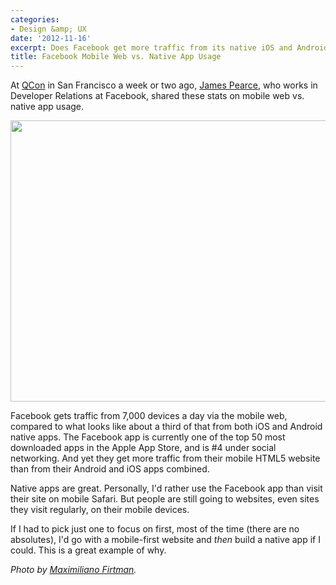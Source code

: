 ```yaml
---
categories:
- Design &amp; UX
date: '2012-11-16'
excerpt: Does Facebook get more traffic from its native iOS and Android apps or its mobile website?
title: Facebook Mobile Web vs. Native App Usage
---
```


At <a href="http://qconsf.com/">QCon</a> in San Francisco a week or two ago, <a href="https://twitter.com/jamespearce">James Pearce</a>, who works in Developer Relations at Facebook, shared these stats on mobile web vs. native app usage.

<img src="https://gomakethings.com/wp-content/uploads/2012/11/facebook-app-useage.jpg" alt="" title="A chart detailing Facebook&#039;s native app vs mobile web usage" width="600" height="450" class="aligncenter size-full wp-image-3736" />

Facebook gets traffic from 7,000 devices a day via the mobile web, compared to what looks like about a third of that from both iOS and Android native apps. The Facebook app is currently one of the top 50 most downloaded apps in the Apple App Store, and is #4 under social networking. And yet they get more traffic from their mobile HTML5 website than from their Android and iOS apps combined.

Native apps are great. Personally, I'd rather use the Facebook app than visit their site on mobile Safari. But people are still going to websites, even sites they visit regularly, on their mobile devices.

If I had to pick just one to focus on first, most of the time (there are no absolutes), I'd go with a mobile-first website and <em>then</em> build a native app if I could. This is a great example of why.

<em>Photo by <a href="https://twitter.com/firt/status/266274829462814721/">Maximiliano Firtman</a>.</em>